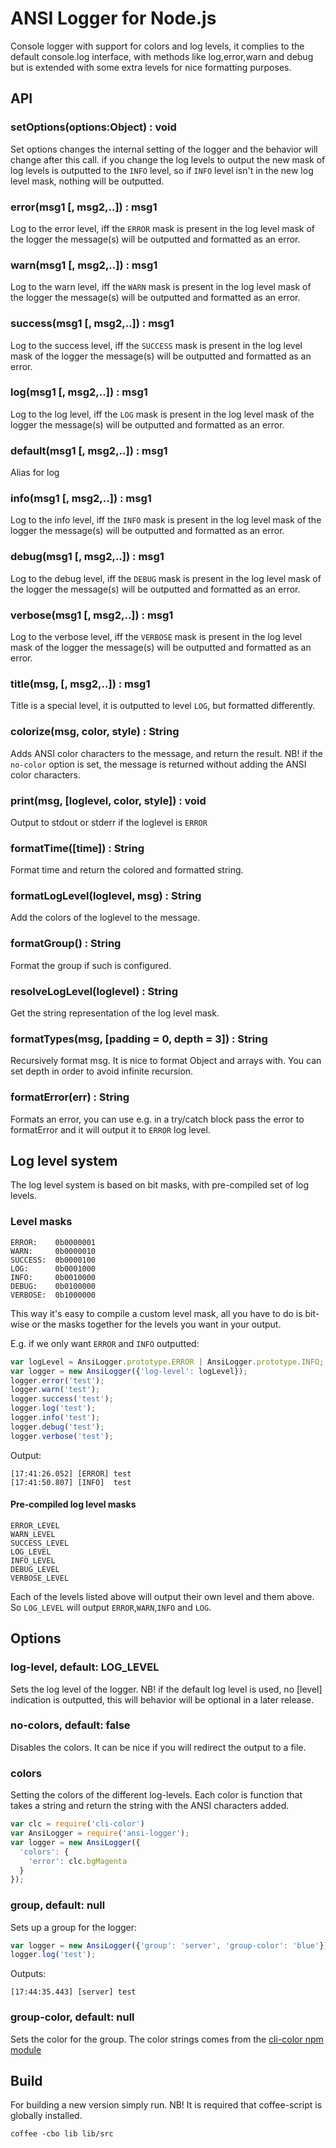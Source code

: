# ANSI Logger for Node.js #

Console logger with support for colors and log levels, it complies to the default console.log interface, with methods like log,error,warn and debug but is extended with some extra levels for nice formatting purposes.

## API

### setOptions(options:Object) : void
Set options changes the internal setting of the logger
and the behavior will change after this call.
if you change the log levels to output the new mask of log levels is outputted to
the `INFO` level, so if `INFO` level isn't in the new log level mask, nothing will be outputted.

### error(msg1 [, msg2,..]) : msg1
Log to the error level, iff the `ERROR` mask is present in the log level mask of the logger
the message(s) will be outputted and formatted as an error.

### warn(msg1 [, msg2,..]) : msg1
Log to the warn level, iff the `WARN` mask is present in the log level mask of the logger
the message(s) will be outputted and formatted as an error.

### success(msg1 [, msg2,..]) : msg1
Log to the success level, iff the `SUCCESS` mask is present in the log level mask of the logger
the message(s) will be outputted and formatted as an error.

### log(msg1 [, msg2,..]) : msg1
Log to the log level, iff the `LOG` mask is present in the log level mask of the logger
the message(s) will be outputted and formatted as an error.

### default(msg1 [, msg2,..]) : msg1
Alias for log

### info(msg1 [, msg2,..]) : msg1
Log to the info level, iff the `INFO` mask is present in the log level mask of the logger
the message(s) will be outputted and formatted as an error.

### debug(msg1 [, msg2,..]) : msg1
Log to the debug level, iff the `DEBUG` mask is present in the log level mask of the logger
the message(s) will be outputted and formatted as an error.

### verbose(msg1 [, msg2,..]) : msg1
Log to the verbose level, iff the `VERBOSE` mask is present in the log level mask of the logger
the message(s) will be outputted and formatted as an error.

### title(msg, [, msg2,..]) : msg1
Title is a special level, it is outputted to level `LOG`, but formatted differently.

### colorize(msg, color, style) : String
Adds ANSI color characters to the message, and return the result.
NB! if the `no-color` option is set, the message is returned without adding the ANSI color characters.

### print(msg, [loglevel, color, style]) : void
Output to stdout or stderr if the loglevel is `ERROR`

### formatTime([time]) : String
Format time and return the colored and formatted string.

### formatLogLevel(loglevel, msg) : String
Add the colors of the loglevel to the message.

### formatGroup() : String
Format the group if such is configured.

### resolveLogLevel(loglevel) : String
Get the string representation of the log level mask.

### formatTypes(msg, [padding = 0, depth = 3]) : String
Recursively format msg. It is nice to format Object and arrays with.
You can set depth in order to avoid infinite recursion.

### formatError(err) : String
Formats an error, you can use e.g. in a try/catch block pass the error to formatError
and it will output it to `ERROR` log level.

## Log level system

The log level system is based on bit masks, with pre-compiled set of log levels.

### Level masks

    ERROR:    0b0000001
    WARN:     0b0000010
    SUCCESS:  0b0000100
    LOG:      0b0001000
    INFO:     0b0010000
    DEBUG:    0b0100000
    VERBOSE:  0b1000000

This way it's easy to compile a custom level mask, all you have to do is bit-wise or the masks together for the levels you want in your output.

E.g. if we only want `ERROR` and `INFO` outputted:

```javascript
var logLevel = AnsiLogger.prototype.ERROR | AnsiLogger.prototype.INFO;
var logger = new AnsiLogger({'log-level': logLevel});
logger.error('test');
logger.warn('test');
logger.success('test');
logger.log('test');
logger.info('test');
logger.debug('test');
logger.verbose('test');
```
Output:

```shell
[17:41:26.052] [ERROR] test
[17:41:50.807] [INFO]  test
```

#### Pre-compiled log level masks

```
ERROR_LEVEL
WARN_LEVEL
SUCCESS_LEVEL
LOG_LEVEL
INFO_LEVEL
DEBUG_LEVEL
VERBOSE_LEVEL
```

Each of the levels listed above will output their own level and them above. So `LOG_LEVEL` will output `ERROR`,`WARN`,`INFO` and `LOG`.

## Options

### log-level, default: LOG_LEVEL
Sets the log level of the logger.
NB! if the default log level is used, no [level] indication is outputted, this will behavior will be optional in a later release.

### no-colors, default: false
Disables the colors.
It can be nice if you will redirect the output to a file.

### colors
Setting the colors of the different log-levels. Each color is function that takes a string and return the string with the ANSI characters added.

```javascript
var clc = require('cli-color')
var AnsiLogger = require('ansi-logger');
var logger = new AnsiLogger({
  'colors': {
    'error': clc.bgMagenta
  }
});
```

### group, default: null
Sets up a group for the logger:

```javascript
var logger = new AnsiLogger({'group': 'server', 'group-color': 'blue'});
logger.log('test');
```
Outputs:

```shell
[17:44:35.443] [server] test
```

### group-color, default: null
Sets the color for the group. The color strings comes from the [cli-color npm module](https://github.com/medikoo/cli-color)

## Build ##
For building a new version simply run.
NB! It is required that coffee-script is globally installed. 

```shell
coffee -cbo lib lib/src
```

